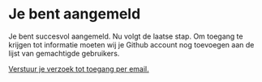 # Je bent aangemeld
    
Je bent succesvol aangemeld. Nu volgt de laatse stap. Om toegang te krijgen tot informatie moeten wij je Github account nog toevoegen aan de lijst van gemachtigde gebruikers. 

[Verstuur je verzoek tot toegang per email.](mailto:f.dijkstra@sbn.nl?subject=Verzoek%20tot%20toegang&body=Beste%20Frank%2C%0A%0AZou%20je%20mij%20toegang%20willen%20geven%20tot%20de%20documentatie%20van%20het%20waarborgfonds%3F%0A%0AMijn%20Github%20account%20naam%20is%3A%20%3C%3CHier%20je%20Github%20account%20naam%20opgeven%3E%3E%0A%0AMet%20vriendelijke%20groet%2C%0A%0A%3C%3CHier%20je%20naam%20opgeven%3E%3E%0A%3C%3CHier%20je%20organisatie%20opgeven%3E%3E)